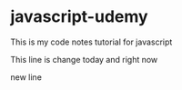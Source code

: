 # javascript-udemy

This is my code notes tutorial for javascript

This line is change today and right now

new line
